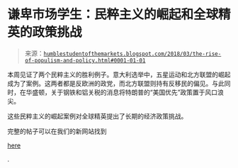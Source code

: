 <!--yml

category: 未分类

date: 2024-05-18 02:43:47

-->

# 谦卑市场学生：民粹主义的崛起和全球精英的政策挑战

> 来源：[`humblestudentofthemarkets.blogspot.com/2018/03/the-rise-of-populism-and-policy.html#0001-01-01`](https://humblestudentofthemarkets.blogspot.com/2018/03/the-rise-of-populism-and-policy.html#0001-01-01)

本周见证了两个民粹主义的胜利例子。意大利选举中，五星运动和北方联盟的崛起成为了案例。这两者都是反欧洲的政党，而北方联盟则持有反移民的偏见。与此同时，在华盛顿，关于钢铁和铝关税的消息将特朗普的“美国优先”政策置于风口浪尖。

这些民粹主义的崛起案例对全球精英提出了长期的经济政策挑战。

完整的帖子可以在我们的新网站找到

[here](https://humblestudentofthemarkets.com/2018/03/08/the-rise-of-populism-and-the-policy-challenge-for-global-elites/)

.
